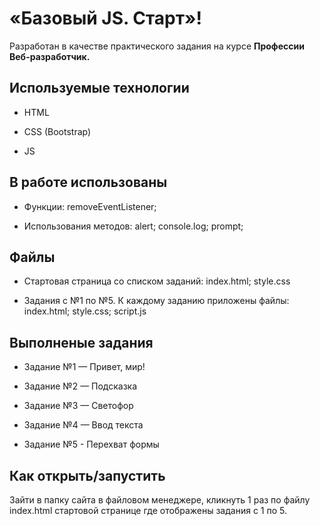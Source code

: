 # «Базовый JS. Старт»!
 
Разработан в качестве практического задания на курсе **Профессии Веб-разработчик.**
 
## Используемые технологии
 
* HTML
 
* CSS (Bootstrap)
 
* JS
 
## В работе использованы
* Функции:  removeEventListener; 

* Использования методов: alert; console.log; prompt;


 
## Файлы
 
*  Стартовая страница со списком заданий: index.html; style.css

* Задания с №1 по №5. К каждому заданию приложены файлы: index.html; style.css; script.js
 
 
## Выполненые задания
 
* Задание №1 — Привет, мир!
 
* Задание №2 — Подсказка
 
* Задание №3 — Светофор
 
* Задание №4 — Ввод текста
 
* Задание №5 - Перехват формы

 
## Как открыть/запустить
 
Зайти в папку сайта в файловом менеджере, кликнуть 1 раз по файлу index.html стартовой странице где отображены задания с 1 по 5. 